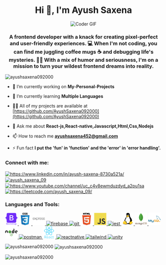 <h1 align="center">Hi 👋, I'm Ayush Saxena</h1>
<p align="center">
  <img src="https://camo.githubusercontent.com/19db51af5f90f1b152bc0b9078f5fe97053955be5074f03f17019c70345bdcdb/68747470733a2f2f6d69726f2e6d656469756d2e636f6d2f6d61782f313336302f302a37513379765349765f7430696f4a2d5a2e676966" alt="Coder GIF" width="200" height="200">
</p>
<h3 align="center">A frontend developer with a knack for creating pixel-perfect and user-friendly experiences. 💻 When I'm not coding, you can find me juggling coffee mugs ☕️ and debugging life's mysteries. 🕵️‍♂️ With a mix of humor and seriousness, I'm on a mission to turn your wildest frontend dreams into reality.</h3>

<p align="left"> <img src="https://komarev.com/ghpvc/?username=ayushsaxena092000&label=Profile%20views&color=0e75b6&style=flat" alt="ayushsaxena092000" /> </p>

- 🔭 I’m currently working on **My-Personal-Projects**

- 🌱 I’m currently learning **Multiple Languages**

- 👨‍💻 All of my projects are available at [https://github.com/AyushSaxena092000](https://github.com/AyushSaxena092000)

- 💬 Ask me about **React-js,React-native,Javascript,Html,Css,Nodejs**

- 📫 How to reach me **ayushsaxena452@gmail.com**

- ⚡ Fun fact **I put the 'fun' in 'function' and the 'error' in 'error handling'.**

<h3 align="left">Connect with me:</h3>
<p align="left">
<a href="https://linkedin.com/in/https://www.linkedin.com/in/ayush-saxena-8730a521a/" target="blank"><img align="center" src="https://raw.githubusercontent.com/rahuldkjain/github-profile-readme-generator/master/src/images/icons/Social/linked-in-alt.svg" alt="https://www.linkedin.com/in/ayush-saxena-8730a521a/" height="30" width="40" /></a>
<a href="https://instagram.com/ayush_saxena_09" target="blank"><img align="center" src="https://raw.githubusercontent.com/rahuldkjain/github-profile-readme-generator/master/src/images/icons/Social/instagram.svg" alt="ayush_saxena_09" height="30" width="40" /></a>
<a href="https://www.youtube.com/c/https://www.youtube.com/channel/uc_c4v8ewmduzdyd_a2pu1sa" target="blank"><img align="center" src="https://raw.githubusercontent.com/rahuldkjain/github-profile-readme-generator/master/src/images/icons/Social/youtube.svg" alt="https://www.youtube.com/channel/uc_c4v8ewmduzdyd_a2pu1sa" height="30" width="40" /></a>
<a href="https://www.leetcode.com/https://leetcode.com/ayush_saxena_09/" target="blank"><img align="center" src="https://raw.githubusercontent.com/rahuldkjain/github-profile-readme-generator/master/src/images/icons/Social/leet-code.svg" alt="https://leetcode.com/ayush_saxena_09/" height="30" width="40" /></a>
</p>

<h3 align="left">Languages and Tools:</h3>
<p align="left"> <a href="https://getbootstrap.com" target="_blank" rel="noreferrer"> <img src="https://raw.githubusercontent.com/devicons/devicon/master/icons/bootstrap/bootstrap-plain-wordmark.svg" alt="bootstrap" width="40" height="40"/> </a> <a href="https://www.w3schools.com/css/" target="_blank" rel="noreferrer"> <img src="https://raw.githubusercontent.com/devicons/devicon/master/icons/css3/css3-original-wordmark.svg" alt="css3" width="40" height="40"/> </a> <a href="https://expressjs.com" target="_blank" rel="noreferrer"> <img src="https://raw.githubusercontent.com/devicons/devicon/master/icons/express/express-original-wordmark.svg" alt="express" width="40" height="40"/> </a> <a href="https://firebase.google.com/" target="_blank" rel="noreferrer"> <img src="https://www.vectorlogo.zone/logos/firebase/firebase-icon.svg" alt="firebase" width="40" height="40"/> </a> <a href="https://git-scm.com/" target="_blank" rel="noreferrer"> <img src="https://www.vectorlogo.zone/logos/git-scm/git-scm-icon.svg" alt="git" width="40" height="40"/> </a> <a href="https://www.w3.org/html/" target="_blank" rel="noreferrer"> <img src="https://raw.githubusercontent.com/devicons/devicon/master/icons/html5/html5-original-wordmark.svg" alt="html5" width="40" height="40"/> </a> <a href="https://developer.mozilla.org/en-US/docs/Web/JavaScript" target="_blank" rel="noreferrer"> <img src="https://raw.githubusercontent.com/devicons/devicon/master/icons/javascript/javascript-original.svg" alt="javascript" width="40" height="40"/> </a> <a href="https://jestjs.io" target="_blank" rel="noreferrer"> <img src="https://www.vectorlogo.zone/logos/jestjsio/jestjsio-icon.svg" alt="jest" width="40" height="40"/> </a> <a href="https://www.linux.org/" target="_blank" rel="noreferrer"> <img src="https://raw.githubusercontent.com/devicons/devicon/master/icons/linux/linux-original.svg" alt="linux" width="40" height="40"/> </a> <a href="https://www.mongodb.com/" target="_blank" rel="noreferrer"> <img src="https://raw.githubusercontent.com/devicons/devicon/master/icons/mongodb/mongodb-original-wordmark.svg" alt="mongodb" width="40" height="40"/> </a> <a href="https://www.mysql.com/" target="_blank" rel="noreferrer"> <img src="https://raw.githubusercontent.com/devicons/devicon/master/icons/mysql/mysql-original-wordmark.svg" alt="mysql" width="40" height="40"/> </a> <a href="https://nodejs.org" target="_blank" rel="noreferrer"> <img src="https://raw.githubusercontent.com/devicons/devicon/master/icons/nodejs/nodejs-original-wordmark.svg" alt="nodejs" width="40" height="40"/> </a> <a href="https://postman.com" target="_blank" rel="noreferrer"> <img src="https://www.vectorlogo.zone/logos/getpostman/getpostman-icon.svg" alt="postman" width="40" height="40"/> </a> <a href="https://reactjs.org/" target="_blank" rel="noreferrer"> <img src="https://raw.githubusercontent.com/devicons/devicon/master/icons/react/react-original-wordmark.svg" alt="react" width="40" height="40"/> </a> <a href="https://reactnative.dev/" target="_blank" rel="noreferrer"> <img src="https://reactnative.dev/img/header_logo.svg" alt="reactnative" width="40" height="40"/> </a> <a href="https://tailwindcss.com/" target="_blank" rel="noreferrer"> <img src="https://www.vectorlogo.zone/logos/tailwindcss/tailwindcss-icon.svg" alt="tailwind" width="40" height="40"/> </a> <a href="https://unity.com/" target="_blank" rel="noreferrer"> <img src="https://www.vectorlogo.zone/logos/unity3d/unity3d-icon.svg" alt="unity" width="40" height="40"/> </a> </p>

<p><img align="left" src="https://github-readme-stats.vercel.app/api/top-langs?username=ayushsaxena092000&show_icons=true&locale=en&layout=compact" alt="ayushsaxena092000" /></p>

<p>&nbsp;<img align="center" src="https://github-readme-stats.vercel.app/api?username=ayushsaxena092000&show_icons=true&locale=en" alt="ayushsaxena092000" /></p>

<p><img align="center" src="https://github-readme-streak-stats.herokuapp.com/?user=ayushsaxena092000&" alt="ayushsaxena092000" /></p>
